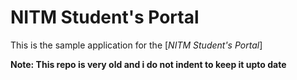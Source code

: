 # NITM Student's Portal

This is the sample application for the
[*NITM Student's Portal*]

**Note: This repo is very old and i do not indent to keep it upto date**
